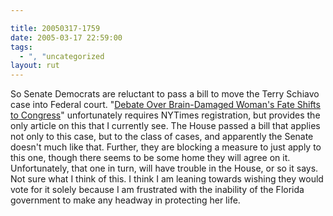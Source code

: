 ```yaml
---

title: 20050317-1759
date: 2005-03-17 22:59:00
tags:
  - ", "uncategorized
layout: rut
---
```


<p> So Senate Democrats are reluctant to
pass a bill to move the Terry Schiavo case into Federal court.  "<a href="http://www.nytimes.com/2005/03/17/national/17cnd-schiavo.html?ei=5088&en=ccf532a95e456067&ex=1268715600&partner=rssnyt&pagewanted=print&position=">Debate
Over Brain-Damaged Woman's Fate Shifts to Congress</a>" unfortunately
requires NYTimes registration, but provides the only article on
this that I currently see.  The House passed a bill that applies
not only to this case, but to the class of cases, and apparently
the Senate doesn't much like that.  Further, they are blocking a
measure to just apply to this one, though there seems to be some
home they will agree on it.  Unfortunately, that one in turn, will
have trouble in the House, or so it says.  Not sure what I think
of this.  I think I am leaning towards wishing they would vote for
it solely because I am frustrated with the inability of the Florida
government to make any headway in protecting her life.</p>

